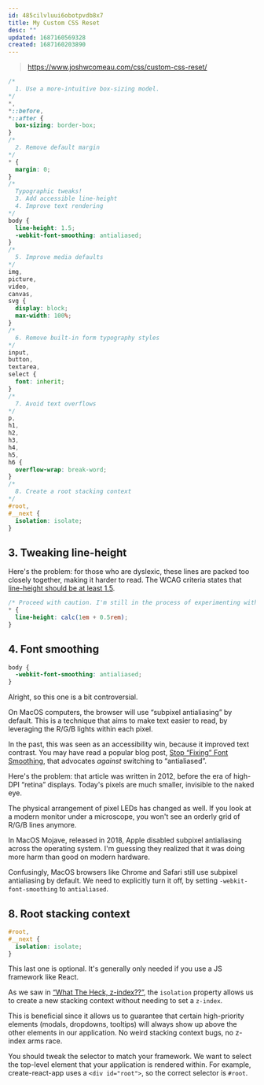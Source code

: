 ```yaml
---
id: 485cilvluui6obotpvdb8x7
title: My Custom CSS Reset
desc: ""
updated: 1687160569328
created: 1687160203890
---
```


> https://www.joshwcomeau.com/css/custom-css-reset/

```css
/*
  1. Use a more-intuitive box-sizing model.
*/
*,
*::before,
*::after {
  box-sizing: border-box;
}
/*
  2. Remove default margin
*/
* {
  margin: 0;
}
/*
  Typographic tweaks!
  3. Add accessible line-height
  4. Improve text rendering
*/
body {
  line-height: 1.5;
  -webkit-font-smoothing: antialiased;
}
/*
  5. Improve media defaults
*/
img,
picture,
video,
canvas,
svg {
  display: block;
  max-width: 100%;
}
/*
  6. Remove built-in form typography styles
*/
input,
button,
textarea,
select {
  font: inherit;
}
/*
  7. Avoid text overflows
*/
p,
h1,
h2,
h3,
h4,
h5,
h6 {
  overflow-wrap: break-word;
}
/*
  8. Create a root stacking context
*/
#root,
#__next {
  isolation: isolate;
}
```

## 3. Tweaking line-height

Here's the problem: for those who are dyslexic, these lines are packed too closely together, making it harder to read. The WCAG criteria states that [line-height should be at least 1.5](https://www.w3.org/WAI/WCAG21/Understanding/text-spacing.html).

```css
/* Proceed with caution. I'm still in the process of experimenting with this one.x */
* {
  line-height: calc(1em + 0.5rem);
}
```

## 4. Font smoothing

```css
body {
  -webkit-font-smoothing: antialiased;
}
```

Alright, so this one is a bit controversial.

On MacOS computers, the browser will use “subpixel antialiasing” by default. This is a technique that aims to make text easier to read, by leveraging the R/G/B lights within each pixel.

In the past, this was seen as an accessibility win, because it improved text contrast. You may have read a popular blog post, [Stop “Fixing” Font Smoothing](https://usabilitypost.com/2012/11/05/stop-fixing-font-smoothing/), that advocates _against_ switching to “antialiased”.

Here's the problem: that article was written in 2012, before the era of high-DPI “retina” displays. Today's pixels are much smaller, invisible to the naked eye.

The physical arrangement of pixel LEDs has changed as well. If you look at a modern monitor under a microscope, you won't see an orderly grid of R/G/B lines anymore.

In MacOS Mojave, released in 2018, Apple disabled subpixel antialiasing across the operating system. I'm guessing they realized that it was doing more harm than good on modern hardware.

Confusingly, MacOS browsers like Chrome and Safari still use subpixel antialiasing by default. We need to explicitly turn it off, by setting `-webkit-font-smoothing` to `antialiased`.

## 8. Root stacking context

```css
#root,
#__next {
  isolation: isolate;
}
```

This last one is optional. It's generally only needed if you use a JS framework like React.

As we saw in [“What The Heck, z-index??”](https://www.joshwcomeau.com/css/stacking-contexts/), the `isolation` property allows us to create a new stacking context without needing to set a `z-index`.

This is beneficial since it allows us to guarantee that certain high-priority elements (modals, dropdowns, tooltips) will always show up above the other elements in our application. No weird stacking context bugs, no z-index arms race.

You should tweak the selector to match your framework. We want to select the top-level element that your application is rendered within. For example, create-react-app uses a `<div id="root">`, so the correct selector is `#root`.
